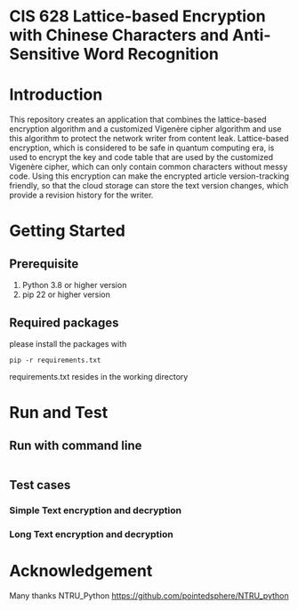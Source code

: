 # CIS 628 Lattice-based Encryption with Chinese Characters and Anti-Sensitive Word Recognition

# Introduction
This repository creates an application that combines the lattice-based encryption algorithm and a customized Vigenère cipher algorithm and use this algorithm to protect the network writer from content leak. Lattice-based encryption, which is considered to be safe in quantum computing era, is used to encrypt the key and code table that are used by the customized Vigenère cipher, which can only contain common characters without messy code. Using this encryption can make the encrypted article version-tracking friendly, so that the cloud storage can store the text version changes, which provide a revision history for the writer. 

# Getting Started
## Prerequisite
1.	Python 3.8 or higher version
2.	pip 22 or higher version

## Required packages
please install the packages with
```
pip -r requirements.txt
```
requirements.txt resides in the working directory

# Run and Test
## Run with command line
```
```


## Test cases

### Simple Text encryption and decryption

### Long Text encryption and decryption

# Acknowledgement
Many thanks NTRU_Python https://github.com/pointedsphere/NTRU_python
